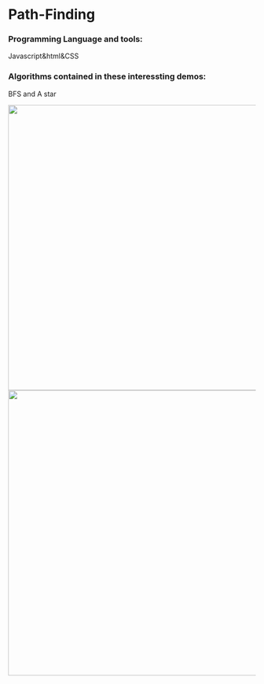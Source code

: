 # Path-Finding
### Programming Language and tools:</br>
Javascript&html&CSS</br>
### Algorithms contained in these interessting demos:</br>
BFS and A star</br>

<img width="580px" src="https://cdn.glitch.com/cf3c83ea-6780-4df5-b353-5a953403b9cd%2Fdemo1..gif?1555688772245"></br>
<img width="580px" src="https://cdn.glitch.com/cf3c83ea-6780-4df5-b353-5a953403b9cd%2Fdemo2.gif?1555688771930">

